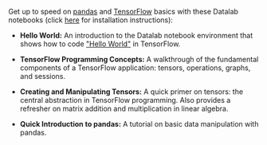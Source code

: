 Get up to speed on [pandas](http://pandas.pydata.org/) and
[TensorFlow](https://www.tensorflow.org/) basics with these Datalab notebooks
(click [here](https://github.com/google/eng-edu/blob/master/ml/cc/README.md) for
installation instructions):

*   **Hello World:** An introduction to the Datalab notebook environment that
    shows how to code ["Hello
    World"](https://en.wikipedia.org/wiki/%22Hello,_World!%22_program) in
    TensorFlow.

*   **TensorFlow Programming Concepts:** A walkthrough of the fundamental
    components of a TensorFlow application: tensors, operations, graphs, and
    sessions.

*   **Creating and Manipulating Tensors:** A quick primer on tensors: the
    central abstraction in TensorFlow programming. Also provides a refresher on
    matrix addition and multiplication in linear algebra.

*   **Quick Introduction to pandas:** A tutorial on basic data manipulation with
    pandas.
